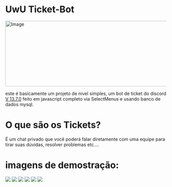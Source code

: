 # UwU Ticket-Bot 
 
 <img src="https://media.discordapp.net/attachments/803646280492515390/982968487653814333/logo-ticket-1024.png" alt="Image" height="205" width="4500">

este é basicamente um projeto de nivel simples, um bot de ticket do discord [V 13.7.0](https://www.npmjs.com/package/discord.js/v/13.7.0) feito em javascript completo via SelectMenus e usando banco de dados mysql.

# O que são os Tickets? 

É um chat privado que você poderá falar diretamente com uma equipe para tirar suas dúvidas, resolver problemas etc....

# imagens de demostração:

![](https://media.discordapp.net/attachments/982952386001776673/982989264948170782/Screenshot_20220605-094731.jpg)
![](https://media.discordapp.net/attachments/982952386001776673/982989507244728320/Screenshot_20220605-094852.jpg)
![](https://media.discordapp.net/attachments/982952386001776673/982989852335280128/Screenshot_20220605-095010.jpg)
![](https://media.discordapp.net/attachments/982952386001776673/982990202685517854/Screenshot_20220605-095146.jpg)
![](https://media.discordapp.net/attachments/982952386001776673/982990462229049364/Screenshot_20220605-095248.jpg)
![](https://media.discordapp.net/attachments/982952386001776673/982990854492942436/Screenshot_20220605-095338.jpg)